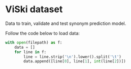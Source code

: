 # ViSki dataset

Data to train, validate and test synonym prediction model.

Follow the code below to load data:
```python
with open(filepath) as f:
    data = []
    for line in f:
        line = line.strip('\n').lower().split('\t')
        data.append([line[0], line[1], int(line[2])])
```
